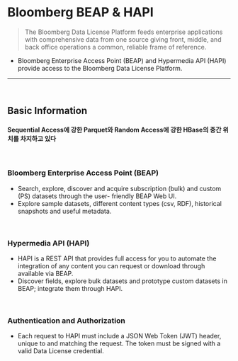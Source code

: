 # Bloomberg BEAP & HAPI
> The Bloomberg Data License Platform feeds enterprise applications with comprehensive data from one source giving front, middle, and back office operations a common, reliable frame of reference.
* Bloomberg Enterprise Access Point (BEAP) and Hypermedia API (HAPI) provide access to the Bloomberg Data License Platform. 

<hr>
<br>

## Basic Information
#### Sequential Access에 강한 Parquet와 Random Access에 강한 HBase의 중간 위치를 차지하고 있다

<br>

### Bloomberg Enterprise Access Point (BEAP)
* Search, explore, discover and acquire subscription (bulk) and custom (PS) datasets through the user- friendly BEAP Web UI.
* Explore sample datasets, different content types (csv, RDF), historical snapshots and useful metadata.

<br>

### Hypermedia API (HAPI)
* HAPI is a REST API that provides full access for you to automate the integration of any content you can request or download through available via BEAP.
* Discover fields, explore bulk datasets and prototype custom datasets in BEAP; integrate them through HAPI.

<br>

### Authentication and Authorization
* Each request to HAPI must include a JSON Web Token (JWT) header, unique to and matching the request. The token must be signed with a valid Data License credential.
